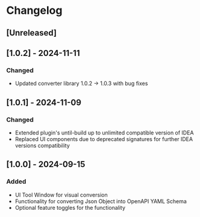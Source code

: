 <!-- Keep a Changelog guide -> https://keepachangelog.com -->

# Changelog

## [Unreleased]

## [1.0.2] - 2024-11-11

### Changed

- Updated converter library 1.0.2 -> 1.0.3 with bug fixes

## [1.0.1] - 2024-11-09

### Changed

- Extended plugin's until-build up to unlimited compatible version of IDEA
- Replaced UI components due to deprecated signatures for further IDEA versions compatibility

## [1.0.0] - 2024-09-15

### Added

- UI Tool Window for visual conversion 
- Functionality for converting Json Object into OpenAPI YAML Schema
- Optional feature toggles for the functionality